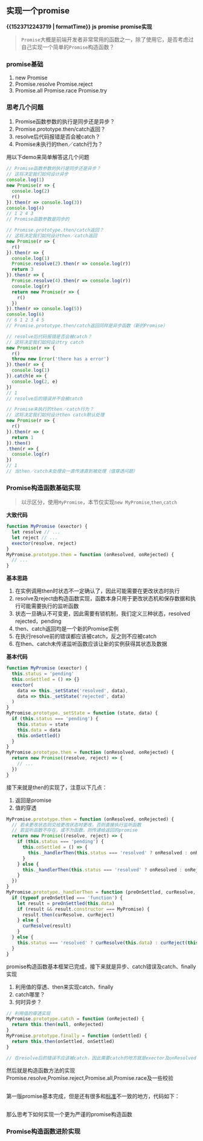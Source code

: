 ## 实现一个promise
<b class='update-time'>{{1523712243719 | formatTime}}</b>
<b class='type'>js</b>
<b class='kw'>promise</b> <b class='kw'>promise实现</b>

> `Promise`大概是前端开发者非常常用的函数之一，除了使用它，是否考虑过自己实现一个简单的`Promise`构造函数？

### promise基础
1. new Promise
2. Promise.resolve Promise.reject
3. Promise.all Promise.race Promise.try

### 思考几个问题
1. Promise函数参数的执行是同步还是异步？
2. Promise.prototype.then/catch返回？
3. resolve后代码报错是否会被catch？
4. Promise未执行的then／catch行为？

用以下demo来简单解答这几个问题
```JavaScript
// Promise函数参数的执行是同步还是异步？
// 这将决定我们如何设计异步
console.log(1)
new Promise(r => {
  console.log(2)
  r()
}).then(r => console.log(3))
console.log(4)
// 1 2 4 3
// Promise函数参数是同步的

// Promise.prototype.then/catch返回？
// 这将决定我们如何设计then／catch返回
new Promise(r => {
  r()
}).then(r => {
  console.log(1)
  Promise.resolve(2).then(r => console.log(r))
  return 3
}).then(r => {
  Promise.resolve(4).then(r => console.log(r))
  console.log(r)
  return new Promise(r => {
    r()
  })
}).then(r => console.log(5))
console.log(6)
// 6 1 2 3 4 5
// Promise.prototype.then/catch返回同样是异步函数（新的Promise）

// resolve后代码报错是否会被catch？
// 这将决定我们如何设计try catch
new Promise(r => {
  r()
  throw new Error('there has a error')
}).then(r => {
  console.log(1)
}).catch(e => {
  console.log(2, e)
})
// 1
// resolve后的错误并不会被catch

// Promise未执行的then／catch行为？
// 这将决定我们如何设计then catch默认处理
new Promise(r => {
  r()
}).then(r => {
  return 1
}).then()
.then(r => {
  console.log(r)
})
// 1
// 当then／catch未处理会一直传递直到被处理（值穿透问题）
```

### Promise构造函数基础实现
> 以示区分，使用`MyPromise`，本节仅实现`new MyPromise`,`then`,`catch`

**大致代码**
```JavaScript
function MyPromise (exector) {
  let resolve // ...
  let reject // ...
  exector(resolve, reject)
}
MyPromise.prototype.then = function (onResolved, onRejected) {
  // ...
}
```

**基本思路**
1. 在实例调用then时状态不一定确认了，因此可能需要在更改状态时执行
2. resolve及reject由构造函数实现，函数本身只用于更改状态机和保存数据和执行可能需要执行的监听函数
3. 状态一旦确认不可变更，因此需要有锁机制，我们定义三种状态，resolved rejected，pending
4. then、catch返回均是一个新的Promise实例
5. 在执行resolve前的错误都应该被catch，反之则不应被catch
6. 在then、catch未传递监听函数应该让新的实例获得其状态及数据

**基本代码**
```JavaScript
function MyPromise (exector) {
  this.status = 'pending'
  this.onSettled = () => {}
  exector(
    data => this._setState('resolved', data),
    data => this._setState('rejected', data)
  )
}
MyPromise.prototype._setState = function (state, data) {
  if (this.status === 'pending') {
    this.status = state
    this.data = data
    this.onSettled()
  }
}
MyPromise.prototype.then = function (onResolved, onRejected) {
  return new Promise((resolve, reject) => {
    // ...
  })
}
```
接下来就是then的实现了，注意以下几点：
1. 返回是promise
2. 值的穿透
```JavaScript
MyPromise.prototype.then = function (onResolved, onRejected) {
  // 若未更改状态则交给更改状态时更改，否则直接执行监听函数
  // 若监听函数不存在，或不为函数，则传递给返回的promise
  return new Promise((resolve, reject) => {
    if (this.status === 'pending') {
      this.onSettled = () => {
        this._handlerThen(this.status === 'resolved' ? onResolved : onRejected, resolve, reject)
      }
    } else {
      this._handlerThen(this.status === 'resolved' ? onResolved : onRejected, resolve, reject)
    }
  })
}
MyPromise.prototype._handlerThen = function (preOnSettled, curResolve, curReject) {
  if (typeof preOnSettled === 'function') {
    let result = preOnSettled(this.data)
    if (result && result.constructor === MyPromise) {
      result.then(curResolve, curReject)
    } else {
      curResolve(result)
    }
  } else {
    this.status === 'resolved' ? curResolve(this.data) : curReject(this.data)
  }
}
```

promise构造函数基本框架已完成，接下来就是异步、catch错误及catch、finally实现
1. 利用值的穿透、then来实现catch、finally
2. catch哪里？
3. 何时异步？

```JavaScript
// 利用值的穿透实现
MyPromise.prototype.catch = function (onRejected) {
  return this.then(null, onRejected)
}
MyPromise.prototype.finally = function (onSettled) {
  return this.then(onSettled, onSettled)
}

// 在resolve后的错误不应该被catch，因此需要catch的地方就是exector及onResolved
```

然后就是构造函数方法的实现Promise.resolve,Promise.reject,Promise.all,Promise.race及一些校验

```JavaScript
```

第一版promise基本完成，但是还有很多和[标准](https://promisesaplus.com/)不一致的地方，代码如下：

```JavaScript
```

那么思考下如何实现一个更为严谨的promise构造函数  

### Promise构造函数进阶实现
